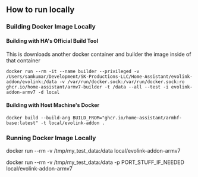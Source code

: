 ## How to run locally

### Building Docker Image Locally

#### Building with HA's Official Build Tool

This is downloads another docker container and builder the image inside of that container

`docker run --rm -it --name builder --privileged -v /Users/samkumar/Development/SK-Productions-LLC/Home-Assistant/evolink-addon/evolink:/data -v /var/run/docker.sock:/var/run/docker.sock:ro ghcr.io/home-assistant/armv7-builder -t /data --all --test -i evolink-addon-armv7 -d local`

#### Building with Host Machine's Docker

`docker build --build-arg BUILD_FROM="ghcr.io/home-assistant/armhf-base:latest" -t local/evolink-addon .`

### Running Docker Image Locally

docker run --rm -v /tmp/my_test_data:/data local/evolink-addon-armv7

docker run --rm -v /tmp/my_test_data:/data -p PORT_STUFF_IF_NEEDED local/evolink-addon-armv7
